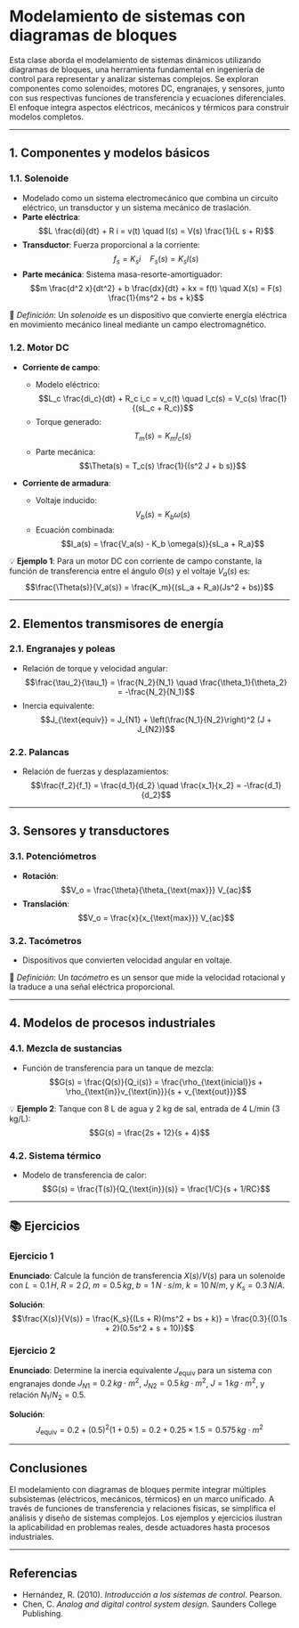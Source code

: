 # Modelamiento de sistemas con diagramas de bloques

Esta clase aborda el modelamiento de sistemas dinámicos utilizando diagramas de bloques, una herramienta fundamental en ingeniería de control para representar y analizar sistemas complejos. Se exploran componentes como solenoides, motores DC, engranajes, y sensores, junto con sus respectivas funciones de transferencia y ecuaciones diferenciales. El enfoque integra aspectos eléctricos, mecánicos y térmicos para construir modelos completos.

---

## 1. Componentes y modelos básicos

### 1.1. Solenoide
- Modelado como un sistema electromecánico que combina un circuito eléctrico, un transductor y un sistema mecánico de traslación.
- **Parte eléctrica**:  
  $$L \frac{di}{dt} + R i = v(t) \quad I(s) = V(s) \frac{1}{L s + R}$$  
- **Transductor**: Fuerza proporcional a la corriente:  
  $$f_s = K_s i \quad F_s(s) = K_s I(s)$$  
- **Parte mecánica**: Sistema masa-resorte-amortiguador:  
  $$m \frac{d^2 x}{dt^2} + b \frac{dx}{dt} + kx = f(t) \quad X(s) = F(s) \frac{1}{ms^2 + bs + k}$$  

🔑 *Definición*: Un *solenoide* es un dispositivo que convierte energía eléctrica en movimiento mecánico lineal mediante un campo electromagnético.

### 1.2. Motor DC
- **Corriente de campo**:  
  - Modelo eléctrico:  
    $$L_c \frac{di_c}{dt} + R_c i_c = v_c(t) \quad I_c(s) = V_c(s) \frac{1}{(sL_c + R_c)}$$  
  - Torque generado:  
    $$T_m(s) = K_m I_c(s)$$  
  - Parte mecánica:  
    $$\Theta(s) = T_c(s) \frac{1}{(s^2 J + b s)}$$  

- **Corriente de armadura**:  
  - Voltaje inducido:  
    $$V_b(s) = K_b \omega(s)$$  
  - Ecuación combinada:  
    $$I_a(s) = \frac{V_a(s) - K_b \omega(s)}{sL_a + R_a}$$  

💡 **Ejemplo 1**: Para un motor DC con corriente de campo constante, la función de transferencia entre el ángulo $\Theta(s)$ y el voltaje $V_a(s)$ es:  
$$\frac{\Theta(s)}{V_a(s)} = \frac{K_m}{(sL_a + R_a)(Js^2 + bs)}$$  

---

## 2. Elementos transmisores de energía

### 2.1. Engranajes y poleas
- Relación de torque y velocidad angular:  
  $$\frac{\tau_2}{\tau_1} = \frac{N_2}{N_1} \quad \frac{\theta_1}{\theta_2} = -\frac{N_2}{N_1}$$  
- Inercia equivalente:  
  $$J_{\text{equiv}} = J_{N1} + \left(\frac{N_1}{N_2}\right)^2 (J + J_{N2})$$  

### 2.2. Palancas
- Relación de fuerzas y desplazamientos:  
  $$\frac{f_2}{f_1} = \frac{d_1}{d_2} \quad \frac{x_1}{x_2} = -\frac{d_1}{d_2}$$  

---

## 3. Sensores y transductores

### 3.1. Potenciómetros
- **Rotación**:  
  $$V_o = \frac{\theta}{\theta_{\text{max}}} V_{ac}$$  
- **Translación**:  
  $$V_o = \frac{x}{x_{\text{max}}} V_{ac}$$  

### 3.2. Tacómetros
- Dispositivos que convierten velocidad angular en voltaje.  

🔑 *Definición*: Un *tacómetro* es un sensor que mide la velocidad rotacional y la traduce a una señal eléctrica proporcional.

---

## 4. Modelos de procesos industriales

### 4.1. Mezcla de sustancias
- Función de transferencia para un tanque de mezcla:  
  $$G(s) = \frac{Q(s)}{Q_i(s)} = \frac{\rho_{\text{inicial}}s + \rho_{\text{in}}v_{\text{in}}}{s + v_{\text{out}}}$$  

💡 **Ejemplo 2**: Tanque con 8 L de agua y 2 kg de sal, entrada de 4 L/min (3 kg/L):  
$$G(s) = \frac{2s + 12}{s + 4}$$  

### 4.2. Sistema térmico
- Modelo de transferencia de calor:  
  $$G(s) = \frac{T(s)}{Q_{\text{in}}(s)} = \frac{1/C}{s + 1/RC}$$  

---

## 📚 Ejercicios

### Ejercicio 1
**Enunciado**: Calcule la función de transferencia $X(s)/V(s)$ para un solenoide con $L = 0.1\,H$, $R = 2\,\Omega$, $m = 0.5\,kg$, $b = 1\,N\cdot s/m$, $k = 10\,N/m$, y $K_s = 0.3\,N/A$.  

**Solución**:  
$$\frac{X(s)}{V(s)} = \frac{K_s}{(Ls + R)(ms^2 + bs + k)} = \frac{0.3}{(0.1s + 2)(0.5s^2 + s + 10)}$$  

### Ejercicio 2
**Enunciado**: Determine la inercia equivalente $J_{\text{equiv}}$ para un sistema con engranajes donde $J_{N1} = 0.2\,kg\cdot m^2$, $J_{N2} = 0.5\,kg\cdot m^2$, $J = 1\,kg\cdot m^2$, y relación $N_1/N_2 = 0.5$.  

**Solución**:  
$$J_{\text{equiv}} = 0.2 + (0.5)^2 (1 + 0.5) = 0.2 + 0.25 \times 1.5 = 0.575\,kg\cdot m^2$$  

---

## Conclusiones
El modelamiento con diagramas de bloques permite integrar múltiples subsistemas (eléctricos, mecánicos, térmicos) en un marco unificado. A través de funciones de transferencia y relaciones físicas, se simplifica el análisis y diseño de sistemas complejos. Los ejemplos y ejercicios ilustran la aplicabilidad en problemas reales, desde actuadores hasta procesos industriales.

---

## Referencias
- Hernández, R. (2010). *Introducción a los sistemas de control*. Pearson.  
- Chen, C. *Analog and digital control system design*. Saunders College Publishing.  
